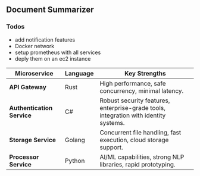 ## Document Summarizer

### Todos
- add notification features
- Docker network
- setup prometheus with all services
- deply them on an ec2 instance

| **Microservice**                    | **Language** | **Key Strengths**                                                                    |
| ----------------------------------- | ------------ | ------------------------------------------------------------------------------------ |
| **API Gateway**                     | Rust         | High performance, safe concurrency, minimal latency.                                 |
| **Authentication Service**          | C#           | Robust security features, enterprise-grade tools, integration with identity systems. |
| **Storage Service**                 | Golang       | Concurrent file handling, fast execution, cloud storage support.                     |
| **Processor Service**      | Python       | AI/ML capabilities, strong NLP libraries, rapid prototyping.                         |


